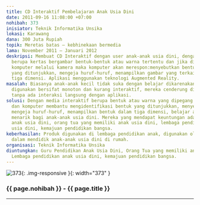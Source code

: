 ```yaml
---
title: CD Interaktif Pembelajaran Anak Usia Dini
date: 2011-09-16 11:08:00 +07:00
nohibah: 373
inisiator: Teknik Informatika Unsika
lokasi: Karawang
dana: 300 Juta Rupiah
topik: Meretas batas – kebhinekaan bermedia
lama: November 2011 – Januari 2012
deskripsi: Membuat CD Interaktif dengan user anak-anak usia dini, dengan interaksi
  berupa kertas bergambar bentuk-bentuk atau warna tertentu dan jika ditunjukkan ke
  komputer melalui kamera maka komputer akan merespon:menyebutkan bentuk atau warna
  yang ditunjukkan, mengeja huruf-huruf, menampilkan gambar yang terkait dalam bentuk
  tiga dimensi. Aplikasi menggunakan teknologi Augmented Reality.
masalah: Biasanya anak-anak kecil tidak suka dengan belajar dikarenakan media yang
  digunakan bersifat monoton dan kurang interaktif, mereka cenderung disuruh menonton,
  tanpa ada interaksi langsung dengan aplikasi.
solusi: Dengan media interaktif berupa bentuk atau warna yang dipegang user (anak-anak),
  dan komputer membantu mengidentifikasi bentuk yang ditunjukkan, menyebutkan nama,
  mengeja huruf-huruf, menampilkan bentuk dalam tiga dimensi, belajar akan menjadi
  menarik bagi anak-anak usia dini. Mereka yang mendapat keuntungan adalah guru pendidikan
  anak usia dini, orang tua yang memiliki anak usia dini, lembaga pendidikan anak
  usia dini, kemajuan pendidikan bangsa.
keberhasilan: Produk digunakan di lembaga pendidikan anak, digunakan oleh orang tua
  dalam mendidik anak-anak usia dini di rumah.
organisasi: Teknik Informatika Unsika
diuntungkan: Guru Pendidikan Anak Usia Dini, Orang Tua yang memiliki anak usia dini,
  Lembaga pendidikan anak usia dini, kemajuan pendidikan bangsa.
---
```


![373](/static/img/hibahcmb/373.png){: .img-responsive }{: width="373" }

### {{ page.nohibah }} - {{ page.title }}

---
